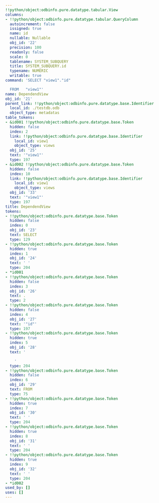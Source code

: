 ```yaml
---
!!python/object:odbinfo.pure.datatype.tabular.View
columns:
- !!python/object:odbinfo.pure.datatype.tabular.QueryColumn
  autoincrement: false
  issigned: true
  name: id
  nullable: Nullable
  obj_id: '22'
  precision: 100
  readonly: false
  scale: 0
  tablename: SYSTEM_SUBQUERY
  title: SYSTEM_SUBQUERY.id
  typename: NUMERIC
  writable: true
command: 'SELECT "view1"."id"

  FROM   "view1"'
name: DependendView
obj_id: '21'
parent_link: !!python/object:odbinfo.pure.datatype.base.Identifier
  local_id: ./testdb.odb
  object_type: metadatas
table_tokens:
- &id001 !!python/object:odbinfo.pure.datatype.base.Token
  hidden: false
  index: 2
  link: !!python/object:odbinfo.pure.datatype.base.Identifier
    local_id: view1
    object_type: views
  obj_id: '25'
  text: '"view1"'
  type: 197
- &id002 !!python/object:odbinfo.pure.datatype.base.Token
  hidden: false
  index: 10
  link: !!python/object:odbinfo.pure.datatype.base.Identifier
    local_id: view1
    object_type: views
  obj_id: '33'
  text: '"view1"'
  type: 197
title: DependendView
tokens:
- !!python/object:odbinfo.pure.datatype.base.Token
  hidden: false
  index: 0
  obj_id: '23'
  text: SELECT
  type: 129
- !!python/object:odbinfo.pure.datatype.base.Token
  hidden: true
  index: 1
  obj_id: '24'
  text: ' '
  type: 204
- *id001
- !!python/object:odbinfo.pure.datatype.base.Token
  hidden: false
  index: 3
  obj_id: '26'
  text: .
  type: 2
- !!python/object:odbinfo.pure.datatype.base.Token
  hidden: false
  index: 4
  obj_id: '27'
  text: '"id"'
  type: 197
- !!python/object:odbinfo.pure.datatype.base.Token
  hidden: true
  index: 5
  obj_id: '28'
  text: '

    '
  type: 204
- !!python/object:odbinfo.pure.datatype.base.Token
  hidden: false
  index: 6
  obj_id: '29'
  text: FROM
  type: 75
- !!python/object:odbinfo.pure.datatype.base.Token
  hidden: true
  index: 7
  obj_id: '30'
  text: ' '
  type: 204
- !!python/object:odbinfo.pure.datatype.base.Token
  hidden: true
  index: 8
  obj_id: '31'
  text: ' '
  type: 204
- !!python/object:odbinfo.pure.datatype.base.Token
  hidden: true
  index: 9
  obj_id: '32'
  text: ' '
  type: 204
- *id002
used_by: []
uses: []
---
```

